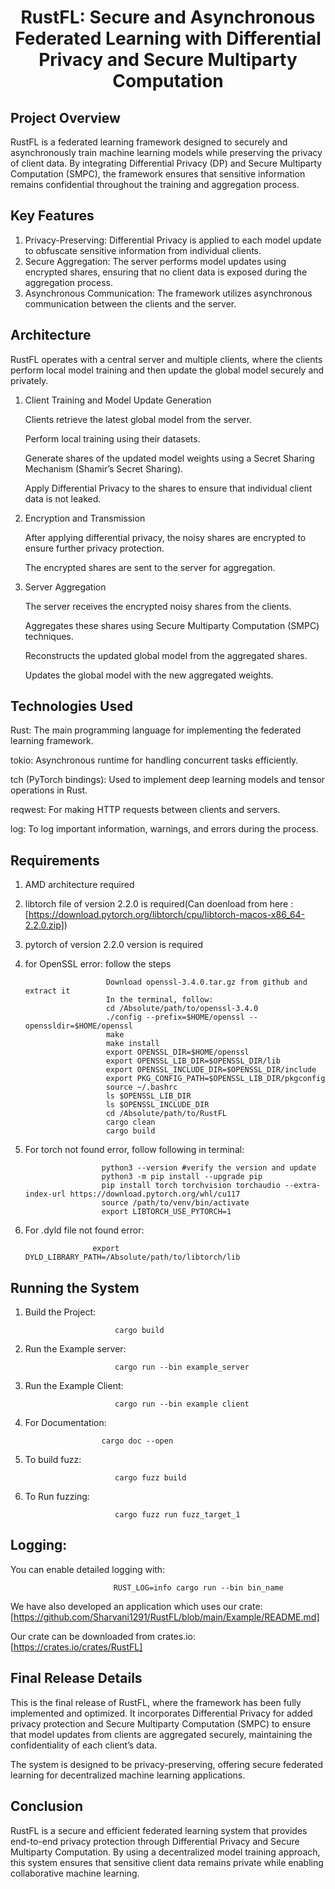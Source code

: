 <h1 align="center">RustFL: Secure and Asynchronous Federated Learning with Differential Privacy and Secure Multiparty Computation

## Project Overview

RustFL is a federated learning framework designed to securely and asynchronously train machine learning models while preserving the privacy of client data. By integrating Differential Privacy (DP) and Secure Multiparty Computation (SMPC), the framework ensures that sensitive information remains confidential throughout the training and aggregation process.

## Key Features

1. Privacy-Preserving: Differential Privacy is applied to each model update to obfuscate sensitive information from individual clients.
2. Secure Aggregation: The server performs model updates using encrypted shares, ensuring that no client data is exposed during the aggregation process.
3. Asynchronous Communication: The framework utilizes asynchronous communication between the clients and the server.

## Architecture

RustFL operates with a central server and multiple clients, where the clients perform local model training and then update the global model securely and privately.

1. Client Training and Model Update Generation

    Clients retrieve the latest global model from the server.
   
    Perform local training using their datasets.
   
    Generate shares of the updated model weights using a Secret Sharing Mechanism (Shamir’s Secret Sharing).
   
    Apply Differential Privacy to the shares to ensure that individual client data is not leaked.

3. Encryption and Transmission

    After applying differential privacy, the noisy shares are encrypted to ensure further privacy protection.
   
    The encrypted shares are sent to the server for aggregation.

4. Server Aggregation

    The server receives the encrypted noisy shares from the clients.
   
    Aggregates these shares using Secure Multiparty Computation (SMPC) techniques.
   
    Reconstructs the updated global model from the aggregated shares.
   
    Updates the global model with the new aggregated weights.

## Technologies Used

Rust: The main programming language for implementing the federated learning framework.

tokio: Asynchronous runtime for handling concurrent tasks efficiently.

tch (PyTorch bindings): Used to implement deep learning models and tensor operations in Rust.

reqwest: For making HTTP requests between clients and servers.

log: To log important information, warnings, and errors during the process.

## Requirements

1. AMD architecture required

2. libtorch file of version 2.2.0 is required(Can doenload from here :[https://download.pytorch.org/libtorch/cpu/libtorch-macos-x86_64-2.2.0.zip])

3. pytorch of version 2.2.0 version is required

4. for OpenSSL error: follow the steps

                         Download openssl-3.4.0.tar.gz from github and extract it
                         In the terminal, follow:
                         cd /Absolute/path/to/openssl-3.4.0
                         ./config --prefix=$HOME/openssl --openssldir=$HOME/openssl
                         make
                         make install
                         export OPENSSL_DIR=$HOME/openssl
                         export OPENSSL_LIB_DIR=$OPENSSL_DIR/lib
                         export OPENSSL_INCLUDE_DIR=$OPENSSL_DIR/include
                         export PKG_CONFIG_PATH=$OPENSSL_LIB_DIR/pkgconfig
                         source ~/.bashrc
                         ls $OPENSSL_LIB_DIR
                         ls $OPENSSL_INCLUDE_DIR
                         cd /Absolute/path/to/RustFL
                         cargo clean
                         cargo build

5. For torch not found error, follow following in terminal:

                        python3 --version #verify the version and update
                        python3 -m pip install --upgrade pip
                        pip install torch torchvision torchaudio --extra-index-url https://download.pytorch.org/whl/cu117
                        source /path/to/venv/bin/activate
                        export LIBTORCH_USE_PYTORCH=1

6. For .dyld file not found error:

                      export DYLD_LIBRARY_PATH=/Absolute/path/to/libtorch/lib


## Running the System

1. Build the Project:

                           cargo build

2. Run the Example server:

                           cargo run --bin example_server

3. Run the Example Client:

                           cargo run --bin example client

4. For Documentation:

                        cargo doc --open

5. To build fuzz:

                           cargo fuzz build

6. To Run fuzzing:

                           cargo fuzz run fuzz_target_1


## Logging:

You can enable detailed logging with:

                           RUST_LOG=info cargo run --bin bin_name
                                                           

We have also developed an application which uses our crate: [https://github.com/Sharvani1291/RustFL/blob/main/Example/README.md]

Our crate can be downloaded from crates.io: [https://crates.io/crates/RustFL]

## Final Release Details

This is the final release of RustFL, where the framework has been fully implemented and optimized. It incorporates Differential Privacy for added privacy protection and Secure Multiparty Computation (SMPC) to ensure that model updates from clients are aggregated securely, maintaining the confidentiality of each client’s data.

The system is designed to be privacy-preserving, offering secure federated learning for decentralized machine learning applications.

## Conclusion

RustFL is a secure and efficient federated learning system that provides end-to-end privacy protection through Differential Privacy and Secure Multiparty Computation. By using a decentralized model training approach, this system ensures that sensitive client data remains private while enabling collaborative machine learning.
